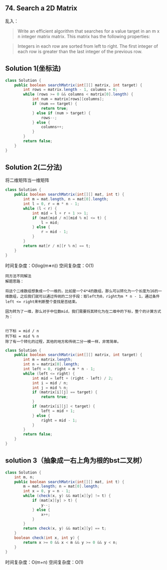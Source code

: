 ## 74. Search a 2D Matrix
乱入：

>Write an efficient algorithm that searches for a value target in an m x n integer matrix matrix. This matrix has the following properties:

>Integers in each row are sorted from left to right.
The first integer of each row is greater than the last integer of the previous row.

## Solution 1(坐标法)
```java
class Solution {
    public boolean searchMatrix(int[][] matrix, int target) {
        int rows = matrix.length - 1, columns = 0;
        while (rows >= 0 && columns < matrix[0].length) {
            int num = matrix[rows][columns];
            if (num == target) {
                return true;
            } else if (num > target) {
                rows--;
            } else {
                columns++;
            }
        }
        return false;
    }
}
```

## Solution 2(二分法)
将二维矩阵当一维矩阵
```java
class Solution {
    public boolean searchMatrix(int[][] mat, int t) {
        int m = mat.length, n = mat[0].length;
        int l = 0, r = m * n - 1;
        while (l < r) {
            int mid = l + r + 1 >> 1;
            if (mat[mid / n][mid % n] <= t) {
                l = mid;
            } else {
                r = mid - 1;
            }
        }
        return mat[r / n][r % n] == t;
    }
}
```
时间复杂度：O(log(m∗n))
空间复杂度：O(1)
```
同方法不同解法
解题思路：

将这个二维数组想象成一个一维的，比如是一个4*4的数组，那么可以转化为一个长度为16的一维数组，之后我们就可以通过传统的二分手段：取left为0，right为m * n - 1，通过条件left <= right来判断整个查找是否结束。

因为转为了一维，那么对于中位数mid，我们需要将其转化为在二维中的下标，整个的计算方式为：


行下标 = mid / n
列下标 = mid % n
除了有一个转化的过程，其他的地方和传统二分一模一样，非常简单。
```
```java
class Solution {
    public boolean searchMatrix(int[][] matrix, int target) {
        int m = matrix.length;
        int n = matrix[0].length;
        int left = 0, right = m * n - 1;
        while (left <= right) {
            int mid = left + (right - left) / 2;
            int i = mid / n;
            int j = mid % n;
            if (matrix[i][j] == target) {
                return true;
            }
            if (matrix[i][j] < target) {
                left = mid + 1;
            } else {
                right = mid - 1;
            }
        }
        return false;
    }
}

```


## solution 3（抽象成一右上角为根的bst二叉树）
```java
class Solution {
    int m, n;
    public boolean searchMatrix(int[][] mat, int t) {
        m = mat.length; n = mat[0].length;
        int x = 0, y = n - 1;
        while (check(x, y) && mat[x][y] != t) {
            if (mat[x][y] > t) {
                y--;
            } else {
                x++;
            }
        }
        return check(x, y) && mat[x][y] == t;
    }
    boolean check(int x, int y) {
        return x >= 0 && x < m && y >= 0 && y < n;
    }
}
```
时间复杂度：O(m+n)
空间复杂度：O(1)